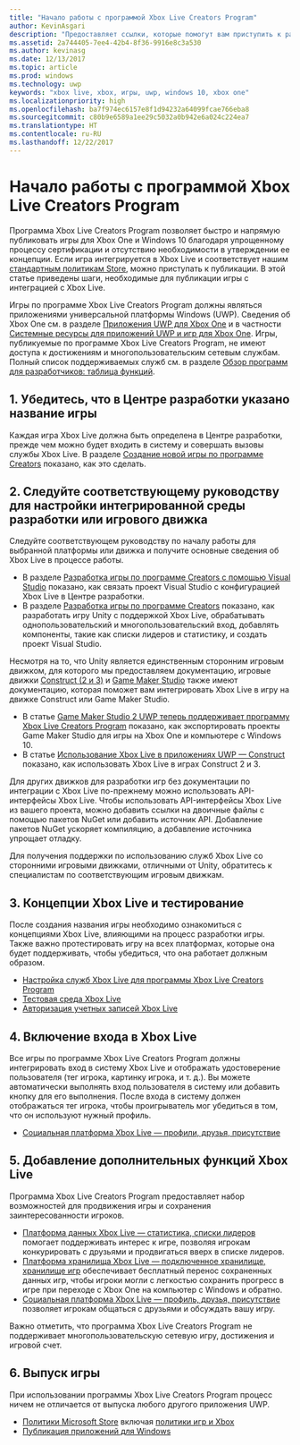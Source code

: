 ```yaml
---
title: "Начало работы с программой Xbox Live Creators Program"
author: KevinAsgari
description: "Предоставляет ссылки, которые помогут вам приступить к работе с программой Xbox Live Creators Program."
ms.assetid: 2a744405-7ee4-42b4-8f36-9916e8c3a530
ms.author: kevinasg
ms.date: 12/13/2017
ms.topic: article
ms.prod: windows
ms.technology: uwp
keywords: "xbox live, xbox, игры, uwp, windows 10, xbox one"
ms.localizationpriority: high
ms.openlocfilehash: ba7f974ec6157e8f1d94232a64099fcae766eba8
ms.sourcegitcommit: c80b9e6589a1ee29c5032a0b942e6a024c224ea7
ms.translationtype: HT
ms.contentlocale: ru-RU
ms.lasthandoff: 12/22/2017
---
```

# <a name="get-started-with-the-xbox-live-creators-program"></a>Начало работы с программой Xbox Live Creators Program
 
Программа Xbox Live Creators Program позволяет быстро и напрямую публиковать игры для Xbox One и Windows 10 благодаря упрощенному процессу сертификации и отсутствию необходимости в утверждении ее концепции. Если игра интегрируется в Xbox Live и соответствует нашим [стандартным политикам Store](https://msdn.microsoft.com/en-us/library/windows/apps/dn764944.aspx), можно приступать к публикации. В этой статье приведены шаги, необходимые для публикации игры с интеграцией с Xbox Live. 

Игры по программе Xbox Live Creators Program должны являться приложениями универсальной платформы Windows (UWP). Сведения об Xbox One см. в разделе [Приложения UWP для Xbox One](https://msdn.microsoft.com/en-us/windows/uwp/xbox-apps/index) и в частности [Системные ресурсы для приложений UWP и игр для Xbox One](https://msdn.microsoft.com/en-us/windows/uwp/xbox-apps/system-resource-allocation). Игры, публикуемые по программе Xbox Live Creators Program, не имеют доступа к достижениям и многопользовательским сетевым службам. Полный список поддерживаемых служб см. в разделе [Обзор программ для разработчиков: таблица функций](https://docs.microsoft.com/en-us/windows/uwp/xbox-live/developer-program-overview#feature-table).

## <a name="1-ensure-you-have-a-title-created-on-dev-center"></a>1. Убедитесь, что в Центре разработки указано название игры
Каждая игра Xbox Live должна быть определена в Центре разработки, прежде чем можно будет входить в систему и совершать вызовы службы Xbox Live.  В разделе [Создание новой игры по программе Creators](create-and-test-a-new-creators-title.md) показано, как это сделать.

## <a name="2-follow-the-appropriate-guide-to-setup-your-ide-or-game-engine"></a>2. Следуйте соответствующему руководству для настройки интегрированной среды разработки или игрового движка
Следуйте соответствующем руководству по началу работы для выбранной платформы или движка и получите основные сведения об Xbox Live в процессе работы.

* В разделе [Разработка игры по программе Creators с помощью Visual Studio](develop-creators-title-with-visual-studio.md) показано, как связать проект Visual Studio с конфигурацией Xbox Live в Центре разработки.
* В разделе [Разработка игры по программе Creators](develop-creators-title-with-unity.md) показано, как разработать игру Unity с поддержкой Xbox Live, обрабатывать однопользовательский и многопользовательский вход, добавлять компоненты, такие как списки лидеров и статистику, и создать проект Visual Studio.

Несмотря на то, что Unity является единственным сторонним игровым движком, для которого мы предоставляем документацию, игровые движки [Construct (2 и 3)](https://www.scirra.com/construct2) и [Game Maker Studio](https://www.yoyogames.com/gamemaker) также имеют документацию, которая поможет вам интегрировать Xbox Live в игру на движке Construct или Game Maker Studio.

* В статье [Game Maker Studio 2 UWP теперь поддерживает программу Xbox Live Creators Program](https://www.yoyogames.com/gamemaker/xblc) показано, как экспортировать проекты Game Maker Studio для игры на Xbox One и компьютере с Windows 10.
* В статье [Использование Xbox Live в приложениях UWP — Construct](https://www.scirra.com/tutorials/9540/using-xbox-live-in-uwp-apps) показано, как использовать Xbox Live в играх Construct 2 и 3.

Для других движков для разработки игр без документации по интеграции с Xbox Live по-прежнему можно использовать API-интерфейсы Xbox Live. Чтобы использовать API-интерфейсы Xbox Live из вашего проекта, можно добавить ссылки на двоичные файлы с помощью пакетов NuGet или добавить источник API. Добавление пакетов NuGet ускоряет компиляцию, а добавление источника упрощает отладку.

Для получения поддержки по использованию служб Xbox Live со сторонними игровыми движками, отличными от Unity, обратитесь к специалистам по соответствующим игровым движкам.

## <a name="3-xbox-live-concepts--testing"></a>3. Концепции Xbox Live и тестирование
После создания названия игры необходимо ознакомиться с концепциями Xbox Live, влияющими на процесс разработки игры. Также важно протестировать игру на всех платформах, которые она будет поддерживать, чтобы убедиться, что она работает должным образом.

- [Настройка служб Xbox Live для программы Xbox Live Creators Program](xbox-live-service-configuration-creators.md)
- [Тестовая среда Xbox Live](../xbox-live-sandboxes.md)
- [Авторизация учетных записей Xbox Live](authorize-xbox-live-accounts.md)

## <a name="4-enable-xbox-live-sign-in"></a>4. Включение входа в Xbox Live
Все игры по программе Xbox Live Creators Program должны интегрировать вход в систему Xbox Live и отображать удостоверение пользователя (тег игрока, картинку игрока, и т. д.). Вы можете автоматически выполнять вход пользователя в систему или добавить кнопку для его выполнения. После входа в систему должен отображаться тег игрока, чтобы проигрыватель мог убедиться в том, что он используют нужный профиль.

- [Социальная платформа Xbox Live — профили, друзья, присутствие](../social-platform/social-platform.md)

## <a name="5-add-optional-xbox-live-features"></a>5. Добавление дополнительных функций Xbox Live

Программа Xbox Live Creators Program предоставляет набор возможностей для продвижения игры и сохранения заинтересованности игроков.

- [Платформа данных Xbox Live — статистика, списки лидеров](../data-platform/data-platform.md) помогает поддерживать интерес к игре, позволяя игрокам конкурировать с друзьями и продвигаться вверх в списке лидеров.
- [Платформа хранилища Xbox Live — подключенное хранилище, хранилище игр](../storage-platform/storage-platform.md) обеспечивает бесплатный перенос сохраненных данных игр, чтобы игроки могли с легкостью сохранить прогресс в игре при переходе с Xbox One на компьютер с Windows и обратно.
- [Социальная платформа Xbox Live — профиль, друзья, присутствие](../social-platform/social-platform.md) позволяет игрокам общаться с друзьями и обсуждать вашу игру.

Важно отметить, что программа Xbox Live Creators Program не поддерживает многопользовательскую сетевую игру, достижения и игровой счет.

## <a name="6-release-your-game"></a>6. Выпуск игры

При использовании программы Xbox Live Creators Program процесс ничем не отличается от выпуска любого другого приложения UWP.

- [Политики Microsoft Store](https://msdn.microsoft.com/en-us/library/windows/apps/dn764944.aspx) включая [политики игр и Xbox](https://msdn.microsoft.com/en-us/library/windows/apps/dn764944.aspx#pol_10_13)
- [Публикация приложений для Windows](https://developer.microsoft.com/en-us/store/publish-apps)